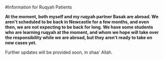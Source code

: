 [title: Information for Ruqyah Patients - muhammadtim.com]:/
[menu: Information for Patients]:/
[menu-locgroup: ruqyah]:/
[order: 1]:/

#Information for Ruqyah Patients

**At the moment, both myself and my ruqyah partner Basak are abroad. We aren't scheduled to be back in Newcastle for a few months, and even then, we are not expecting to be back for long. We have some students who are learning ruqyah at the moment, and whom we hope will take over the responsibility while we are abroad, but they aren't ready to take on new cases yet.**

Further updates will be provided soon, in shaa' Allah.